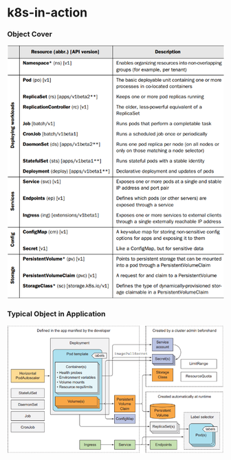 # k8s-in-action

### **Object Cover**
![K8S-Obj-Coverd](./images/KubeObjCoverd.PNG)

### **Typical Object in Application**
![Typical-Object](./images/Chap17-Typical-Object.PNG)
